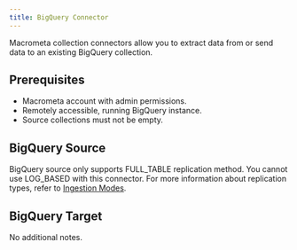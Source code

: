 ```yaml
---
title: BigQuery Connector
---
```


Macrometa collection connectors allow you to extract data from or send data to an existing BigQuery collection.

## Prerequisites

- Macrometa account with admin permissions.
- Remotely accessible, running BigQuery instance.
- Source collections must not be empty.

## BigQuery Source

BigQuery source only supports FULL_TABLE replication method. You cannot use LOG_BASED with this connector. For more information about replication types, refer to [Ingestion Modes](../ingestion-modes.md).

## BigQuery Target

No additional notes.
